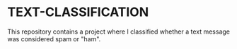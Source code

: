 # TEXT-CLASSIFICATION
This repository contains a project where I classified whether a text message was considered spam or "ham".
